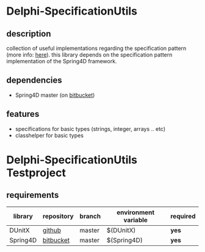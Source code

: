 # Delphi-SpecificationUtils
## description
collection of useful implementations regarding the specification pattern (more info: [here](http://martinfowler.com/apsupp/spec.pdf)). this library depends on the specification pattern implementation of the Spring4D framework. 

## dependencies
- Spring4D master (on [bitbucket](https://bitbucket.org/sglienke/spring4d))

## features
- specifications for basic types (strings, integer, arrays .. etc) 
- classhelper for basic types

# Delphi-SpecificationUtils Testproject
## requirements
library  | repository | branch | environment variable | required
------------- | ------------- | ------------- | ------------- | -------------
DUnitX | [github](https://github.com/VSoftTechnologies/DUnitX) | master | $(DUnitX) | **yes**
Spring4D | [bitbucket](https://bitbucket.org/sglienke/spring4d) | master | $(Spring4D) | **yes**
